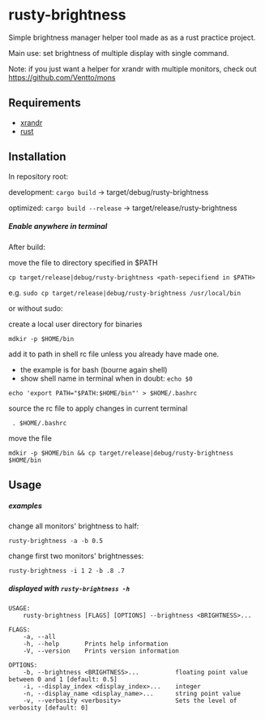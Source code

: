 # rusty-brightness
Simple brightness manager helper tool made as as a rust practice project.

Main use: set brightness of multiple display with single command.

Note: if you just want a helper for xrandr with multiple monitors, check out https://github.com/Ventto/mons

## Requirements
 - [xrandr](https://gitlab.freedesktop.org/xorg/app/xrandr)
 - [rust](https://www.rust-lang.org/learn/get-started)

## Installation
In repository root:

development: ```cargo build``` -> target/debug/rusty-brightness

optimized: ```cargo build --release``` -> target/release/rusty-brightness

##### Enable anywhere in terminal
After build: 

move the file to directory specified in $PATH

```cp target/release|debug/rusty-brightness <path-sepecifiend in $PATH>```

e.g. ```sudo cp target/release|debug/rusty-brightness /usr/local/bin```

or without sudo:


create a local user directory for binaries 
 
```mdkir -p $HOME/bin```

add it to path in shell rc file unless you already have made one.
 - the example is for bash (bourne again shell)
 - show shell name in terminal when in doubt: ```echo $0```
 
```echo 'export PATH="$PATH:$HOME/bin"' > $HOME/.bashrc```

source the rc file to apply changes in current terminal 

``` . $HOME/.bashrc```

move the file 

```mdkir -p $HOME/bin && cp target/release|debug/rusty-brightness $HOME/bin```

## Usage

##### examples
change all monitors' brightness to half:

```rusty-brightness -a -b 0.5```

change first two monitors' brightnesses:

```rusty-brightness -i 1 2 -b .8 .7```

##### displayed with ```rusty-brightness -h```

```
USAGE:
    rusty-brightness [FLAGS] [OPTIONS] --brightness <BRIGHTNESS>...

FLAGS:
    -a, --all        
    -h, --help       Prints help information
    -V, --version    Prints version information

OPTIONS:
    -b, --brightness <BRIGHTNESS>...          floating point value between 0 and 1 [default: 0.5]
    -i, --display_index <display_index>...    integer
    -n, --display_name <display_name>...      string point value
    -v, --verbosity <verbosity>               Sets the level of verbosity [default: 0]
```
